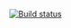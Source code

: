 [![Build status](https://ci.appveyor.com/api/projects/status/6cxxsh26h6taxu9s?svg=true)](https://ci.appveyor.com/project/Angelina63516/matchers)